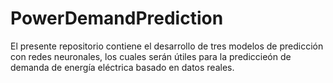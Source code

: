# PowerDemandPrediction
El presente repositorio contiene el desarrollo de tres modelos de predicción con redes neuronales, los cuales serán útiles para la prediccieón de demanda de energía eléctrica basado en datos reales.
